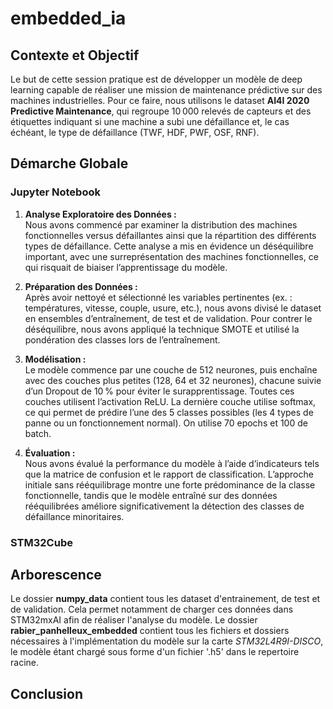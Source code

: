 # embedded_ia

## Contexte et Objectif

Le but de cette session pratique est de développer un modèle de deep learning capable de réaliser une mission de maintenance prédictive sur des machines industrielles. Pour ce faire, nous utilisons le dataset **AI4I 2020 Predictive Maintenance**, qui regroupe 10 000 relevés de capteurs et des étiquettes indiquant si une machine a subi une défaillance et, le cas échéant, le type de défaillance (TWF, HDF, PWF, OSF, RNF).

## Démarche Globale

### Jupyter Notebook

1.  **Analyse Exploratoire des Données :**  
    Nous avons commencé par examiner la distribution des machines fonctionnelles versus défaillantes ainsi que la répartition des différents types de défaillance. Cette analyse a mis en évidence un déséquilibre important, avec une surreprésentation des machines fonctionnelles, ce qui risquait de biaiser l’apprentissage du modèle.
    
2.  **Préparation des Données :**  
    Après avoir nettoyé et sélectionné les variables pertinentes (ex. : températures, vitesse, couple, usure, etc.), nous avons divisé le dataset en ensembles d’entraînement, de test et de validation. Pour contrer le déséquilibre, nous avons appliqué la technique SMOTE et utilisé la pondération des classes lors de l’entraînement.
    
3.  **Modélisation :**  
    Le modèle commence par une couche de 512 neurones, puis enchaîne avec des couches plus petites (128, 64 et 32 neurones), chacune suivie d’un Dropout de 10 % pour éviter le surapprentissage. Toutes ces couches utilisent l’activation ReLU.
La dernière couche utilise softmax, ce qui permet de prédire l’une des 5 classes possibles (les 4 types de panne ou un fonctionnement normal). On utilise 70 epochs et 100 de batch.
    
4.  **Évaluation :**  
    Nous avons évalué la performance du modèle à l’aide d’indicateurs tels que la matrice de confusion et le rapport de classification. L’approche initiale sans rééquilibrage montre une forte prédominance de la classe fonctionnelle, tandis que le modèle entraîné sur des données rééquilibrées améliore significativement la détection des classes de défaillance minoritaires.

### STM32Cube   

   ## Arborescence
   Le dossier **numpy_data** contient tous les dataset d'entrainement, de test et de validation. Cela permet notamment de charger ces données dans STM32mxAI afin de réaliser l'analyse du modèle.
   Le dossier **rabier_panhelleux_embedded** contient tous les fichiers et dossiers nécessaires à l'implémentation du modèle sur la carte *STM32L4R9I-DISCO*, le modèle étant chargé sous forme d'un fichier '.h5' dans le repertoire racine.
   

## Conclusion
